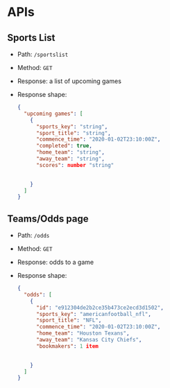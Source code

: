 # APIs

## Sports List 
* Path: `/sportslist`
* Method: `GET`



* Response: a list of upcoming games
* Response shape:
    ```json
    {
      "upcoming games": [
        {
          "sports_key": "string",
          "sport_title": "string",
          "commence_time": "2020-01-02T23:10:00Z",
          "completed": true,
          "home_team": "string",
          "away_team": "string",
          "scores": number "string"

          
        }
      ]
    }
    ```

## Teams/Odds page  

* Path: `/odds`
* Method: `GET`


* Response: odds to a game 
* Response shape:
    ```json
    {
      "odds": [
        {
          "id": "e912304de2b2ce35b473ce2ecd3d1502",
          "sports_key": "americanfootball_nfl",
          "sport_title": "NFL",
          "commence_time": "2020-01-02T23:10:00Z",
          "home_team": "Houston Texans",
          "away_team": "Kansas City Chiefs",
          "bookmakers": 1 item

          
        }
      ]
    }
    ```